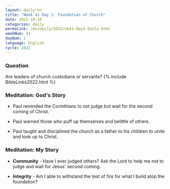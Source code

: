```yaml
---
layout: daily-en
title: "Week 41 Day 1: Foundation of Church"
date: 2022-10-10
categories: daily
permalink: /en/daily/2022/wk41-day1-daily.html
weekNum: 41
dayNum: 1
language: English
cycle: 2022
---
```

### Question     
Are leaders of church custodians or servants?
{% include BibleLinks2022.html %}

### Meditation: God's Story   
+ Paul reminded the Corinthians to not judge but wait for the second coming of Christ. 

+ Paul warned those who puff up themselves and belittle of others. 

+ Paul taught and disciplined the church as a father to his children to unite and look up to Christ. 

### Meditation: My Story   
+ **Community** - Have I ever judged others? Ask the Lord to help me not to judge and wait for Jesus' second coming. 

+ **Integrity** - Am I able to withstand the test of fire for what I build atop the foundation? 
